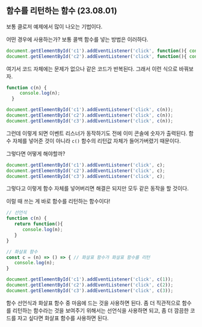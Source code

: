 ## 함수를 리턴하는 함수 (23.08.01)

보통 클로저 예제에서 많이 나오는 기법이다.

어떤 경우에 사용하는가?
보통 콜백 함수를 넣는 방법은 이러하다.

```jsx
document.getElementById('c1').addEventListener('click', function(){ console.log(1) });
document.getElementById('c2').addEventListener('click', function(){ console.log(2) });
```

여기서 코드 자체에는 문제가 없으나 같은 코드가 반복된다.
그래서 이런 식으로 바꿔보자.

```jsx
function c(n) {
     console.log(n);
  }

document.getElementById('c1').addEventListener('click', c(n));
document.getElementById('c2').addEventListener('click', c(n));
document.getElementById('c3').addEventListener('click', c(n));
```

그런데 이렇게 되면 이벤트 리스너가 동작하기도 전에 이미 콘솔에 숫자가 출력된다. 함수 자체를 넣어준 것이 아니라 `c()` 함수의 리턴값 자체가 들어가버렸기 때문이다.

그렇다면 어떻게 해야할까?

```jsx
document.getElementById('c1').addEventListener('click', c);
document.getElementById('c2').addEventListener('click', c);
document.getElementById('c3').addEventListener('click', c);
```

그렇다고 이렇게 함수 자체를 넣어버리면 해결은 되지만 모두 같은 동작을 할 것이다.

이럴 때 쓰는 게 바로 함수를 리턴하는 함수이다!

```jsx
// 선언식
function c(n) {
   return function(){
      console.log(n);
   }
}

// 화살표 함수
const c = (n) => () => { // 화살표 함수가 화살표 함수를 리턴
   console.log(n);
}

document.getElementById('c1').addEventListener('click', c(1));
document.getElementById('c2').addEventListener('click', c(2));
document.getElementById('c3').addEventListener('click', c(3));
```

함수 선언식과 화살표 함수 중 마음에 드는 것을 사용하면 된다.
좀 더 직관적으로 함수를 리턴하는 함수라는 것을 보여주기 위해서는 선언식을 사용하면 되고, 좀 더 깜끔한 코드를 자고 싶다면 화살표 함수를 사용하면 된다.